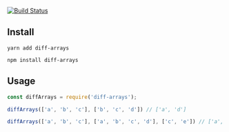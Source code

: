[![Build Status](https://travis-ci.org/uraway/diff-many-arrays.svg?branch=master)](https://travis-ci.org/uraway/diff-many-arrays)

## Install

```
yarn add diff-arrays
```

```
npm install diff-arrays
```

## Usage

```js
const diffArrays = require('diff-arrays');

diffArrays(['a', 'b', 'c'], ['b', 'c', 'd']) // ['a', 'd']

diffArrays(['a', 'b', 'c'], ['a', 'b', 'c', 'd'], ['c', 'e']) // ['a', 'b', 'd', 'e']
```
